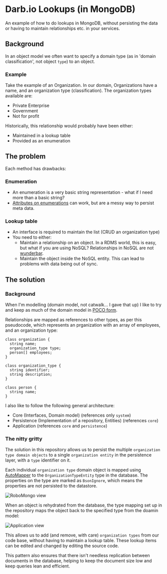 # Darb.io Lookups (in MongoDB)

An example of how to do lookups in MongoDB, without persisting the data or having to maintain relationships etc. in your services.

## Background

In an object model we often want to specify a domain type (as in 'domain classification', not object `type`) to an object.

### Example

Take the example of an Organization. In our domain, Organizations have a name, and an organization type (classification). The organization types available are:

* Private Enterprise
* Government
* Not for profit

Historically, this relationship would probably have been either:

* Maintained in a lookup table
* Provided as an enumeration

## The problem

Each method has drawbacks:

### Enumeration

* An enumeration is a very basic string representation - what if I need more than a basic string?
* [Attributes on enumerations](http://stackoverflow.com/a/1799401/200653) can work, but are a messy way to persist meta data.

### Lookup table

* An interface is required to maintain the list (CRUD an organization type)
* You need to either:
  * Maintain a relationship on an object. In a RDMS world, this is easy, but what if you are using NoSQL? Relationships in NoSQL are not [wunderbar](http://en.wiktionary.org/wiki/wunderbar).
  * Maintain the object inside the NoSQL entity. This can lead to problems with data being out of sync.

## The solution

### Background

When I'm modelling (domain model, not catwalk... I gave that up) I like to try and keep as much of the domain model in [POCO form](http://en.wikipedia.org/wiki/Plain_Old_CLR_Object).

Relationships are mapped as references to other types, as per this pseudocode, which represents an prganization with an array of employees, and an organization type:

```
class organization {
  string name;
  organization_type type;
  person[] employees;
}

class organization_type {
  string identifier;
  string description;
}

class person {
  string name;
}
```

I also like to follow the following general architecture:

* Core (Interfaces, Domain model) (references only `system`)
* Persistence (Implementation of a repository, Entities) (references `core`)
* Application (references `core` and `persistence`)

### The nitty gritty

The solution in this repository allows us to persist the multiple `organization type domain objects` to a single `organization entity` in the persistence layer, with a `type` identifier on it.

Each individual `organization type` domain object is mapped using [AutoMapper](http://automapper.org/) to the `OrganizationTypeEntity` type in the database. The properties on the type are marked as `BsonIgnore`, which means the properties are not persisted to the datastore.

<script src="http://gist-it.appspot.com/https://github.com/darbio/Lookups/blob/master/darbio.Lookups.Persistence/Entities/OrganizationTypeEntity.cs">
</script>

![RoboMongo view](https://cloud.githubusercontent.com/assets/517620/4974288/5899dde0-691e-11e4-91b8-83836667ef69.png)

When an object is rehydrated from the database, the type mapping set up in the repository maps the object back to the specified type from the doamin model:

<script src="http://gist-it.appspot.com/https://github.com/darbio/Lookups/blob/master/darbio.Lookups.Persistence/Repositories/OrganizationRepository.cs?slice=37:53">
</script>

![Application view](https://cloud.githubusercontent.com/assets/517620/4974303/91e613fc-691e-11e4-9582-c98417c556df.png)

This allows us to add (and remove, with care) `organization types` from our code base, without having to maintain a lookup table. These lookup items can be edited and changed by editing the source code.

This pattern also ensures that there isn't needless replication between documents in the database, helping to keep the document size low and keep queries lean and efficient.